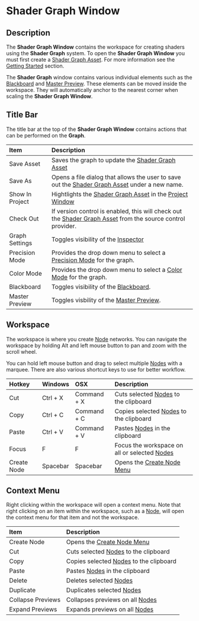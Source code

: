 # Shader Graph Window

## Description

The **Shader Graph Window** contains the workspace for creating shaders using the **Shader Graph** system. To open the **Shader Graph Window** you must first create a [Shader Graph Asset](index.md). For more information see the [Getting Started](Getting-Started.md) section.

The **Shader Graph** window contains various individual elements such as the [Blackboard](Blackboard.md) and [Master Preview](Master-Preview.md). These elements can be moved inside the workspace. They will automatically anchor to the nearest corner when scaling the **Shader Graph Window**.

## Title Bar

The title bar at the top of the **Shader Graph Window** contains actions that can be performed on the **Graph**.

| Item        | Description |
|:------------|:------------|
| Save Asset        | Saves the graph to update the [Shader Graph Asset](index.md) |
| Save As           | Opens a file dialog that allows the user to save out the [Shader Graph Asset](index.md) under a new name. |
| Show In Project   | Hightlights the [Shader Graph Asset](index.md) in the [Project Window](https://docs.unity3d.com/Manual/ProjectView.html) |
| Check Out         | If version control is enabled, this will check out the [Shader Graph Asset](index.md) from the source control provider. |
| Graph Settings    | Toggles visibility of the [Inspector](Inspector.md)  |
| Precision Mode    | Provides the drop down menu to select a [Precision Mode](Precision-Modes.md) for the graph. |
| Color Mode        | Provides the drop down menu to select a [Color Mode](Color-Modes.md) for the graph. |
| Blackboard        | Toggles visibility of the [Blackboard](Blackboard.md). |
| Master Preview    | Toggles visbility of the [Master Preview](Master-Preview.md). |

## Workspace

The workspace is where you create [Node](Node.md) networks. 
You can navigate the workspace by holding Alt and left mouse button to pan and zoom with the scroll wheel.

You can hold left mouse button and drag to select multiple [Nodes](Node.md) with a marquee. There are also various shortcut keys to use for better workflow.

| Hotkey      | Windows     | OSX         | Description |
|:------------|:------------|:------------|:------------|
| Cut | Ctrl + X | Command + X | Cuts selected [Nodes](Node.md) to the clipboard
| Copy | Ctrl + C | Command + C | Copies selected [Nodes](Node.md) to the clipboard
| Paste | Ctrl + V | Command + V | Pastes [Nodes](Node.md) in the clipboard
| Focus | F | F | Focus the workspace on all or selected [Nodes](Node.md)
| Create Node | Spacebar | Spacebar | Opens the [Create Node Menu](Create-Node-Menu.md)

## Context Menu

Right clicking within the workspace will open a context menu. Note that right clicking on an item within the workspace, such as a [Node](Node.md), will open the context menu for that item and not the workspace.

| Item        | Description |
|:------------|:------------|
| Create Node | Opens the [Create Node Menu](Create-Node-Menu.md) |
| Cut | Cuts selected [Nodes](Node.md) to the clipboard |
| Copy | Copies selected [Nodes](Node.md) to the clipboard |
| Paste | Pastes [Nodes](Node.md) in the clipboard |
| Delete | Deletes selected [Nodes](Node.md) |
| Duplicate | Duplicates selected [Nodes](Node.md) |
| Collapse Previews | Collapses previews on all [Nodes](Node.md) |
| Expand Previews | Expands previews on all [Nodes](Node.md) |
